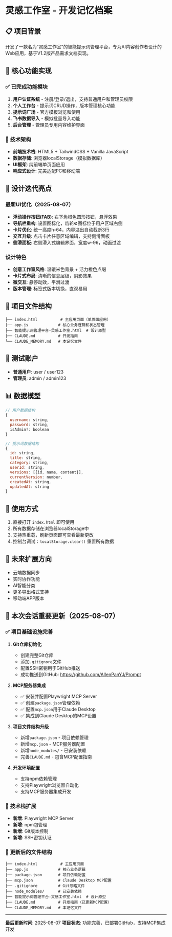 # 灵感工作室 - 开发记忆档案

## 📋 项目背景
开发了一款名为"灵感工作室"的智能提示词管理平台，专为AI内容创作者设计的Web应用，基于V1.2版产品需求文档实现。

## 🎯 核心功能实现

### ✅ 已完成功能模块
1. **用户认证系统** - 注册/登录/退出，支持普通用户和管理员权限
2. **个人工作台** - 提示词CRUD操作，版本管理核心功能
3. **提示词广场** - 官方模板浏览和使用
4. **飞书数据导入** - 模拟批量导入功能
5. **后台管理** - 管理员专用内容维护界面

### 🔧 技术架构
- **前端技术栈**: HTML5 + TailwindCSS + Vanilla JavaScript
- **数据存储**: 浏览器localStorage（模拟数据库）
- **UI框架**: 纯前端单页面应用
- **响应式设计**: 完美适配PC和移动端

## 🎨 设计迭代亮点

### 最新UI优化（2025-08-07）
- **浮动操作按钮(FAB)**: 右下角橙色圆形按钮，悬浮效果
- **导航栏重构**: 设置图标化，齿轮⚙️图标位于用户区域右侧
- **卡片优化**: 统一高度h-64，内容溢出自动截断3行
- **交互升级**: 点击卡片任意区域编辑，支持侧滑面板
- **侧滑面板**: 右侧滑入式编辑界面，宽度w-96，动画过渡

### 设计特色
- **创意工作室风格**: 温暖米色背景 + 活力橙色点缀
- **卡片式布局**: 清晰的信息层级，阴影效果
- **微交互**: 悬停动效，平滑过渡
- **版本管理**: 标签式版本切换，直观易用

## 📁 项目文件结构
```
├── index.html          # 主应用页面（单页面应用）
├── app.js             # 核心业务逻辑和状态管理
├── 智能提示词管理平台-灵感工作室.html  # 设计原型
├── CLAUDE.md          # 开发指南
└── CLAUDE_MEMORY.md   # 本记忆文件
```

## 🔑 测试账户
- **普通用户**: user / user123
- **管理员**: admin / admin123

## 📊 数据模型
```javascript
// 用户数据结构
{
  username: string,
  password: string,
  isAdmin?: boolean
}

// 提示词数据结构
{
  id: string,
  title: string,
  category: string,
  userId: string,
  versions: [{id, name, content}],
  currentVersion: number,
  createdAt: string,
  updatedAt: string
}
```

## 🚀 使用方式
1. 直接打开 `index.html` 即可使用
2. 所有数据存储在浏览器localStorage中
3. 支持热重载，刷新页面即可查看最新更改
4. 控制台调试：`localStorage.clear()` 重置所有数据

## 🔮 未来扩展方向
- 云端数据同步
- 实时协作功能
- AI智能分类
- 更多导出格式支持
- 移动端APP版本

## 🔄 本次会话重要更新（2025-08-07）

### ✅ 项目基础设施完善
1. **Git仓库初始化**
   - 创建完整Git仓库
   - 添加`.gitignore`文件
   - 配置SSH密钥用于GitHub推送
   - 成功推送到GitHub: https://github.com/AllenPanYJ/Prompt

2. **MCP服务器集成**
   - ✅ 安装并配置Playwright MCP Server
   - ✅ 创建`package.json`管理依赖
   - ✅ 配置`mcp.json`用于Claude Desktop
   - ✅ 集成到Claude Desktop的MCP设置

3. **项目文件结构升级**
   - 新增`package.json` - 项目依赖管理
   - 新增`mcp.json` - MCP服务器配置
   - 新增`node_modules/` - 已安装依赖
   - 完善`CLAUDE.md` - 包含MCP配置指南

4. **开发环境配置**
   - 支持npm依赖管理
   - 支持Playwright浏览器自动化
   - 支持MCP服务器集成开发

### 🔧 技术栈扩展
- **新增**: Playwright MCP Server
- **新增**: npm包管理
- **新增**: Git版本控制
- **新增**: SSH密钥认证

### 📁 更新后的文件结构
```
├── index.html          # 主应用页面
├── app.js             # 核心业务逻辑
├── package.json       # 项目依赖配置
├── mcp.json           # Claude Desktop MCP配置
├── .gitignore         # Git忽略文件
├── node_modules/      # 已安装依赖
├── 智能提示词管理平台-灵感工作室.html  # 设计原型
├── CLAUDE.md          # 开发指南（已更新MCP配置）
└── CLAUDE_MEMORY.md   # 本记忆文件
```

---
**最后更新时间**: 2025-08-07
**项目状态**: 功能完善，已部署GitHub，支持MCP集成开发